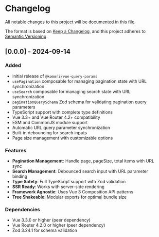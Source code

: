 # Changelog

All notable changes to this project will be documented in this file.

The format is based on [Keep a Changelog](https://keepachangelog.com/en/1.0.0/),
and this project adheres to [Semantic Versioning](https://semver.org/spec/v2.0.0.html).

## [0.0.0] - 2024-09-14

### Added

- Initial release of `@komori/vue-query-params`
- `usePagination` composable for managing pagination state with URL synchronization
- `useSearch` composable for managing search state with URL synchronization
- `paginationQuerySchema` Zod schema for validating pagination query parameters
- TypeScript support with complete type definitions
- Vue 3.3+ and Vue Router 4.2+ compatibility
- ESM and CommonJS module support
- Automatic URL query parameter synchronization
- Built-in debouncing for search inputs
- Page size management with customizable options

### Features

- **Pagination Management**: Handle page, pageSize, total items with URL sync
- **Search Management**: Debounced search input with URL parameter binding
- **Type Safety**: Full TypeScript support with Zod validation
- **SSR Ready**: Works with server-side rendering
- **Framework Agnostic**: Uses Vue 3 Composition API patterns
- **Tree Shakeable**: Modular exports for optimal bundle size

### Dependencies

- Vue 3.3.0 or higher (peer dependency)
- Vue Router 4.2.0 or higher (peer dependency)
- Zod 3.24.1 for schema validation
